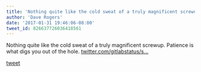 ```yaml
---
title: 'Nothing quite like the cold sweat of a truly magnificent screwup. Patience...'
author: 'Dave Rogers'
date: '2017-01-31 19:46:06-08:00'
tweet_id: 826637726036418561
---
```

Nothing quite like the cold sweat of a truly magnificent screwup. Patience is what digs you out of the hole. [twitter.com/gitlabstatus/s…](https://twitter.com/gitlabstatus/status/826591961444384768)

[tweet](https://twitter.com/yukondude/status/826637726036418561)